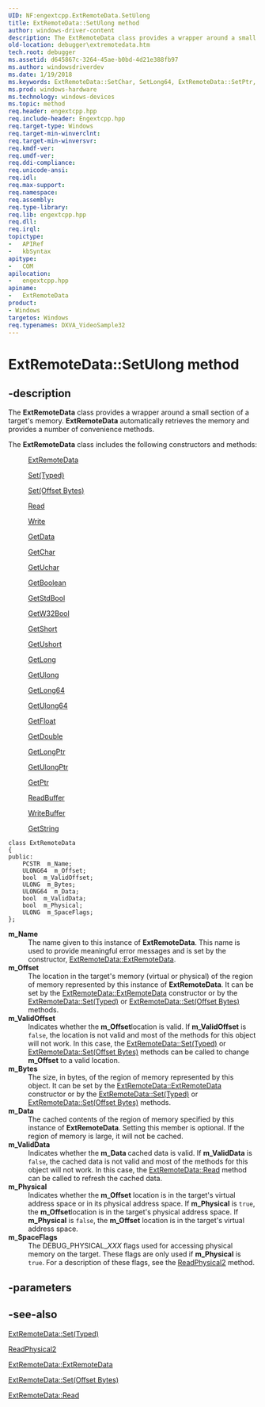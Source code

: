 ```yaml
---
UID: NF:engextcpp.ExtRemoteData.SetUlong
title: ExtRemoteData::SetUlong method
author: windows-driver-content
description: The ExtRemoteData class provides a wrapper around a small section of a target's memory. ExtRemoteData automatically retrieves the memory and provides a number of convenience methods.
old-location: debugger\extremotedata.htm
tech.root: debugger
ms.assetid: d645867c-3264-45ae-b0bd-4d21e388fb97
ms.author: windowsdriverdev
ms.date: 1/19/2018
ms.keywords: ExtRemoteData::SetChar, SetLong64, ExtRemoteData::SetPtr, SetUlong, ExtRemoteData::SetStdBool, ExtRemoteData::SetUchar, ExtRemoteData::SetData, SetLongPtr, SetBoolean, SetLong, SetUchar, ExtRemoteData::SetFloat, SetDouble, ExtRemoteData, ExtRemoteData::SetLong64, SetShort, SetChar, ExtRemoteData::SetLong, ExtRemoteData::SetBoolean, ExtRemoteData class [Windows Debugging], described, EngExtCpp_Ref_e84c03ce-1156-481b-a429-f0a918797565.xml, Clear, ExtRemoteData::SetShort, ExtRemoteData::SetLongPtr, SetPtr, SetFloat, debugger.extremotedata, ExtRemoteData class [Windows Debugging], ExtRemoteData::SetUlong, engextcpp/ExtRemoteData, ExtRemoteData::SetDouble, SetStdBool, ExtRemoteData::Clear, SetData
ms.prod: windows-hardware
ms.technology: windows-devices
ms.topic: method
req.header: engextcpp.hpp
req.include-header: Engextcpp.hpp
req.target-type: Windows
req.target-min-winverclnt:
req.target-min-winversvr:
req.kmdf-ver:
req.umdf-ver:
req.ddi-compliance:
req.unicode-ansi:
req.idl:
req.max-support:
req.namespace:
req.assembly:
req.type-library:
req.lib: engextcpp.hpp
req.dll:
req.irql:
topictype:
-	APIRef
-	kbSyntax
apitype:
-	COM
apilocation:
-	engextcpp.hpp
apiname:
-	ExtRemoteData
product:
- Windows
targetos: Windows
req.typenames: DXVA_VideoSample32
---
```


# ExtRemoteData::SetUlong method


## -description


The <b>ExtRemoteData</b> class provides a wrapper around a small section of a target's memory.  <b>ExtRemoteData</b> automatically retrieves the memory and provides a number of convenience methods.

The <b>ExtRemoteData</b> class includes the following constructors and methods:
<dl>
<dd>

<a href="https://msdn.microsoft.com/library/windows/hardware/ff544008">ExtRemoteData</a>


</dd>
<dd>

<a href="https://msdn.microsoft.com/a335f881-7b6f-4069-87fe-c036867b0c77">Set(Typed)</a>


</dd>
<dd>

<a href="https://msdn.microsoft.com/50b4bee4-3a8c-45a1-9a3f-b416aa8a19e5">Set(Offset Bytes)</a>


</dd>
<dd>

<a href="https://msdn.microsoft.com/library/windows/hardware/hh439702">Read</a>


</dd>
<dd>

<a href="https://msdn.microsoft.com/library/windows/hardware/hh439706">Write</a>


</dd>
<dd>

<a href="https://msdn.microsoft.com/library/windows/hardware/dn949631">GetData</a>


</dd>
<dd>

<a href="https://msdn.microsoft.com/bf916e7c-f03b-4d02-8260-bc90e8957cc9">GetChar</a>


</dd>
<dd>

<a href="https://msdn.microsoft.com/2c4b7f40-210a-44fa-b7d4-150355d6b75b">GetUchar</a>


</dd>
<dd>

<a href="https://msdn.microsoft.com/7a580683-ae56-4566-95b4-b4d42ae0e1ab">GetBoolean</a>


</dd>
<dd>

<a href="https://msdn.microsoft.com/f6a55181-7e1a-4af0-ac45-1991c42cdc87">GetStdBool</a>


</dd>
<dd>

<a href="https://msdn.microsoft.com/a17812f5-4e20-4793-9352-3cabed25a6da">GetW32Bool</a>


</dd>
<dd>

<a href="https://msdn.microsoft.com/5e364e83-76db-44b0-b5bc-15eed53bbbdf">GetShort</a>


</dd>
<dd>

<a href="https://msdn.microsoft.com/e5e2061f-5133-4645-8e07-659f08473a51">GetUshort</a>


</dd>
<dd>

<a href="https://msdn.microsoft.com/064f50e7-bae8-4c29-9802-47efdb749652">GetLong</a>


</dd>
<dd>

<a href="https://msdn.microsoft.com/library/windows/hardware/jj983420">GetUlong</a>


</dd>
<dd>

<a href="https://msdn.microsoft.com/dd6f051a-d287-4cb9-8c53-928415e0f152">GetLong64</a>


</dd>
<dd>

<a href="https://msdn.microsoft.com/library/windows/hardware/jj983421">GetUlong64</a>


</dd>
<dd>

<a href="https://msdn.microsoft.com/f2781f6b-cc3e-427c-8181-908639613270">GetFloat</a>


</dd>
<dd>

<a href="https://msdn.microsoft.com/f8645e92-659f-42b8-a850-49a434ec2a67">GetDouble</a>


</dd>
<dd>

<a href="https://msdn.microsoft.com/9f796af1-870b-4349-b86a-3c9d868662f6">GetLongPtr</a>


</dd>
<dd>

<a href="https://msdn.microsoft.com/1a3a870b-9f50-4430-b4f4-6d877d2fac3e">GetUlongPtr</a>


</dd>
<dd>

<a href="https://msdn.microsoft.com/f9778881-9b53-49c5-9fe8-80f9a866b9af">GetPtr</a>


</dd>
<dd>

<a href="https://msdn.microsoft.com/1ad13196-a133-4168-9a36-1f7e4ed5c4f1">ReadBuffer</a>


</dd>
<dd>

<a href="https://msdn.microsoft.com/b50f0cf3-4cd5-4f9e-9749-49b1c9365a8f">WriteBuffer</a>


</dd>
<dd>

<a href="https://msdn.microsoft.com/library/windows/hardware/jj983419">GetString</a>


</dd>
</dl><pre class="syntax" xml:space="preserve"><code>class ExtRemoteData
{
public:
    PCSTR  m_Name;
    ULONG64  m_Offset;
    bool  m_ValidOffset;
    ULONG  m_Bytes;
    ULONG64  m_Data;
    bool  m_ValidData;
    bool  m_Physical;
    ULONG  m_SpaceFlags;
};</code></pre>
<dl>
<dt><a id="m_Name"></a><a id="m_name"></a><a id="M_NAME"></a><b>m_Name</b></dt>
<dd>
The name given to this instance of <b>ExtRemoteData</b>.  This name is used to provide meaningful error messages and is set by the constructor, <a href="https://msdn.microsoft.com/library/windows/hardware/ff544006">ExtRemoteData::ExtRemoteData</a>.

</dd>
<dt><a id="m_Offset"></a><a id="m_offset"></a><a id="M_OFFSET"></a><b>m_Offset</b></dt>
<dd>
The location in the target's memory (virtual or physical) of the region of memory represented by this instance of <b>ExtRemoteData</b>.  It can be set by the <a href="https://msdn.microsoft.com/library/windows/hardware/ff544006">ExtRemoteData::ExtRemoteData</a> constructor or by the <a href="https://msdn.microsoft.com/a335f881-7b6f-4069-87fe-c036867b0c77">ExtRemoteData::Set(Typed)</a> or <a href="https://msdn.microsoft.com/50b4bee4-3a8c-45a1-9a3f-b416aa8a19e5">ExtRemoteData::Set(Offset Bytes)</a> methods.

</dd>
<dt><a id="m_ValidOffset"></a><a id="m_validoffset"></a><a id="M_VALIDOFFSET"></a><b>m_ValidOffset</b></dt>
<dd>
Indicates whether the <b>m_Offset</b>location is valid.  If <b>m_ValidOffset</b> is <code>false</code>, the location is not valid and most of the methods for this object will not work. In this case, the <a href="https://msdn.microsoft.com/a335f881-7b6f-4069-87fe-c036867b0c77">ExtRemoteData::Set(Typed)</a> or <a href="https://msdn.microsoft.com/50b4bee4-3a8c-45a1-9a3f-b416aa8a19e5">ExtRemoteData::Set(Offset Bytes)</a> methods can be called to change <b>m_Offset</b> to a valid location.

</dd>
<dt><a id="m_Bytes"></a><a id="m_bytes"></a><a id="M_BYTES"></a><b>m_Bytes</b></dt>
<dd>
The size, in bytes, of the region of memory represented by this object.  It can be set by the
	  <a href="https://msdn.microsoft.com/library/windows/hardware/ff544006">ExtRemoteData::ExtRemoteData</a> constructor
	  or by the <a href="https://msdn.microsoft.com/a335f881-7b6f-4069-87fe-c036867b0c77">ExtRemoteData::Set(Typed)</a> or <a href="https://msdn.microsoft.com/50b4bee4-3a8c-45a1-9a3f-b416aa8a19e5">ExtRemoteData::Set(Offset Bytes)</a> methods.

</dd>
<dt><a id="m_Data"></a><a id="m_data"></a><a id="M_DATA"></a><b>m_Data</b></dt>
<dd>
The cached contents of the region of memory specified by this instance of <b>ExtRemoteData</b>.  Setting this member is optional. If the region of memory is large, it will not be cached.

</dd>
<dt><a id="m_ValidData"></a><a id="m_validdata"></a><a id="M_VALIDDATA"></a><b>m_ValidData</b></dt>
<dd>
Indicates whether the <b>m_Data </b>cached data is valid.  If <b>m_ValidData</b> is <code>false</code>, the cached data is not valid and most of the methods for this object will not work. In this case, the <a href="https://msdn.microsoft.com/library/windows/hardware/ff544083">ExtRemoteData::Read</a> method can be called to refresh the cached data.

</dd>
<dt><a id="m_Physical"></a><a id="m_physical"></a><a id="M_PHYSICAL"></a><b>m_Physical</b></dt>
<dd>
Indicates whether the <b>m_Offset</b> location is in the target's virtual address space or in its physical address space.  If <b>m_Physical</b> is <code>true</code>, the <b>m_Offset</b>location is in the target's physical address space.  If <b>m_Physical</b> is  <code>false</code>, the <b>m_Offset</b> location  is in the target's virtual address space.

</dd>
<dt><a id="m_SpaceFlags"></a><a id="m_spaceflags"></a><a id="M_SPACEFLAGS"></a><b>m_SpaceFlags</b></dt>
<dd>
The DEBUG_PHYSICAL_<i>XXX</i> flags used for accessing physical memory on the target.  These flags are only used if <b>m_Physical</b> is <code>true</code>.  For a description of these flags, see the <a href="https://msdn.microsoft.com/library/windows/hardware/ff554311">ReadPhysical2</a> method.

</dd>
</dl>

## -parameters


## -see-also

<a href="https://msdn.microsoft.com/a335f881-7b6f-4069-87fe-c036867b0c77">ExtRemoteData::Set(Typed)</a>

<a href="https://msdn.microsoft.com/library/windows/hardware/ff554311">ReadPhysical2</a>

<a href="https://msdn.microsoft.com/library/windows/hardware/ff544006">ExtRemoteData::ExtRemoteData</a>

<a href="https://msdn.microsoft.com/50b4bee4-3a8c-45a1-9a3f-b416aa8a19e5">ExtRemoteData::Set(Offset Bytes)</a>

<a href="https://msdn.microsoft.com/library/windows/hardware/ff544083">ExtRemoteData::Read</a>

 

 


